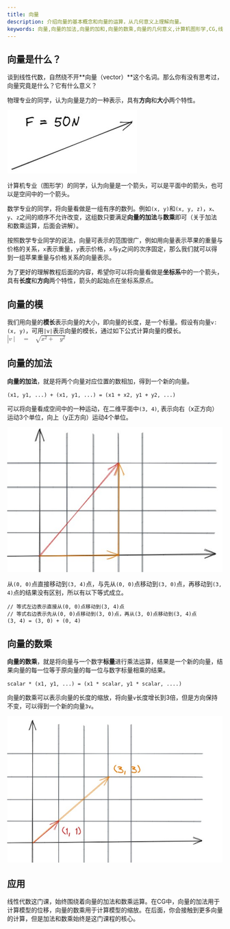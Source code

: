 ```yaml
---
title: 向量
description: 介绍向量的基本概念和向量的运算，从几何意义上理解向量。
keywords: 向量,向量的加法,向量的加和,向量的数乘,向量的几何意义,计算机图形学,CG,线性代数
---
```


## 向量是什么？

谈到线性代数，自然绕不开**向量（vector）**这个名词。那么你有没有思考过，向量究竟是什么？它有什么意义？

物理专业的同学，认为向量是力的一种表示，具有**方向**和**大小**两个特性。

![力的向量表示](/images/001-1.jpg)

计算机专业（图形学）的同学，认为向量是一个箭头，可以是平面中的箭头，也可以是空间中的一个箭头。

数学专业的同学，将向量看做是一组有序的数列。例如`(x, y)`和`(x, y, z)`，`x`、`y`、`z`之间的顺序不允许改变，这组数只要满足**向量的加法**与**数乘**即可（关于加法和数乘运算，后面会讲解）。

按照数学专业同学的说法，向量可表示的范围很广，例如用向量表示苹果的重量与价格的关系，`x`表示重量，`y`表示价格，`x`与`y`之间的次序固定，那么我们就可以得到一组苹果重量与价格关系的向量表示。

为了更好的理解教程后面的内容，希望你可以将向量看做是**坐标系**中的一个箭头，具有**长度**和**方向**两个特性，箭头的起始点在坐标系原点。

## 向量的模

我们用向量的**模长**表示向量的大小，即向量的长度，是一个标量。假设有向量`v: (x, y)`，可用`|v|`表示向量的模长，通过如下公式计算向量的模长。
<math xmlns="http://www.w3.org/1998/Math/MathML"><mo>|</mo><mi>v</mi><mo>|</mo><mo>&#xA0;</mo><mo>=</mo><mo>&#xA0;</mo><msqrt><mrow><msup><mi>x</mi><mn>2</mn></msup><mo>+</mo><mo>&#xA0;</mo><msup><mi>y</mi><mn>2</mn></msup></mrow></msqrt></math>

## 向量的加法

**向量的加法**，就是将两个向量对应位置的数相加，得到一个新的向量。
```
(x1, y1, ...) + (x1, y1, ...) = (x1 + x2, y1 + y2, ...) 
```

可以将向量看成空间中的一种运动，在二维平面中`(3, 4)`, 表示向右（x正方向）运动3个单位，向上（y正方向）运动4个单位。

![向量的加法](/images/001-2.jpg)

从`(0, 0)`点直接移动到`(3, 4)`点，与先从`(0, 0)`点移动到`(3, 0)`点，再移动到`(3, 4)`点的结果没有区别，所以有以下等式成立。
```
// 等式左边表示直接从(0, 0)点移动到(3, 4)点
// 等式右边表示先从(0, 0)点移动到(3, 0)点，再从(3, 0)点移动到(3, 4)点
(3, 4) = (3, 0) + (0, 4)
```

## 向量的数乘

**向量的数乘**，就是将向量与一个数字**标量**进行乘法运算，结果是一个新的向量，结果向量的每一位等于原向量的每一位与数字标量相乘的结果。
```
scalar * (x1, y1, ...) = (x1 * scalar, y1 * scalar, ....)
```

向量的数乘可以表示向量的长度的缩放，将向量`v`长度增长到3倍，但是方向保持不变，可以得到一个新的向量`3v`。

![向量的数乘](/images/001-3.jpg)

## 应用

线性代数这门课，始终围绕着向量的加法和数乘运算。在CG中，向量的加法用于计算模型的位移，向量的数乘用于计算模型的缩放。在后面，你会接触到更多向量的计算，但是加法和数乘始终是这门课程的核心。
